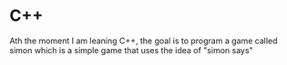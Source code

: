 # C++
Ath the moment I am leaning C++, the goal is to program a game called simon which is a simple game that uses the idea of "simon says"
